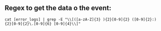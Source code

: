 ## Regex to get the data o the event:
```Shell
cat [error_logs] | grep -E "\\[([a-zA-Z]{3} ){2}[0-9]{2} ([0-9]{2}:){2}[0-9]{2}\.[0-9]{6} [0-9]{4}\\]"
```
